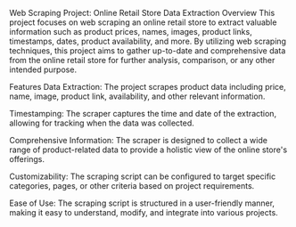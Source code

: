 Web Scraping Project: Online Retail Store Data Extraction
Overview
This project focuses on web scraping an online retail store to extract valuable information such as product prices, names, images, product links, timestamps, dates, product availability, and more. By utilizing web scraping techniques, this project aims to gather up-to-date and comprehensive data from the online retail store for further analysis, comparison, or any other intended purpose.

Features
Data Extraction: The project scrapes product data including price, name, image, product link, availability, and other relevant information.

Timestamping: The scraper captures the time and date of the extraction, allowing for tracking when the data was collected.

Comprehensive Information: The scraper is designed to collect a wide range of product-related data to provide a holistic view of the online store's offerings.

Customizability: The scraping script can be configured to target specific categories, pages, or other criteria based on project requirements.

Ease of Use: The scraping script is structured in a user-friendly manner, making it easy to understand, modify, and integrate into various projects.
